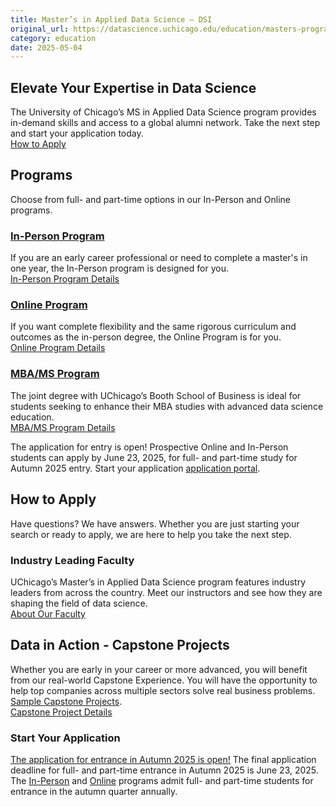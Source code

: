 ```yaml
---
title: Master’s in Applied Data Science – DSI
original_url: https://datascience.uchicago.edu/education/masters-programs/ms-in-applied-data-science
category: education
date: 2025-05-04
---
```


## Elevate Your Expertise in Data Science

The University of Chicago’s MS in Applied Data Science program provides in-demand skills and access to a global alumni network. Take the next step and start your application today.  
[How to Apply](https://datascience.uchicago.edu/how-to-apply/)

## Programs

Choose from full- and part-time options in our In-Person and Online programs.

### [In-Person Program](https://datascience.uchicago.edu/education/masters-programs/ms-in-applied-data-science/in-person-program/)

If you are an early career professional or need to complete a master's in one year, the In-Person program is designed for you.  
[In-Person Program Details](https://datascience.uchicago.edu/education/masters-programs/ms-in-applied-data-science/in-person-program/)

### [Online Program](https://datascience.uchicago.edu/education/masters-programs/ms-in-applied-data-science/online-program/%20)

If you want complete flexibility and the same rigorous curriculum and outcomes as the in-person degree, the Online Program is for you.  
[Online Program Details](https://datascience.uchicago.edu/education/masters-programs/ms-in-applied-data-science/online-program/%20)

### [MBA/MS Program](https://www.chicagobooth.edu/mba/joint-degree/mba-ms-applied-data-science?sc_lang=en)

The joint degree with UChicago’s Booth School of Business is ideal for students seeking to enhance their MBA studies with advanced data science education.  
[MBA/MS Program Details](https://www.chicagobooth.edu/mba/joint-degree/mba-ms-applied-data-science?sc_lang=en)

The application for entry is open! Prospective Online and In-Person students can apply by June 23, 2025, for full- and part-time study for Autumn 2025 entry. Start your application [application portal](https://apply-psd.uchicago.edu/apply/).

## How to Apply

Have questions? We have answers. Whether you are just starting your search or ready to apply, we are here to help you take the next step.

### Industry Leading Faculty

UChicago’s Master’s in Applied Data Science program features industry leaders from across the country. Meet our instructors and see how they are shaping the field of data science.  
[About Our Faculty](https://datascience.uchicago.edu/about-us/)

## Data in Action - Capstone Projects

Whether you are early in your career or more advanced, you will benefit from our real-world Capstone Experience. You will have the opportunity to help top companies across multiple sectors solve real business problems. [Sample Capstone Projects](https://datascience.uchicago.edu/capstone-projects/).  
[Capstone Project Details](https://datascience.uchicago.edu/capstone-projects/)

### Start Your Application

[The application for entrance in Autumn 2025 is open!](https://apply-psd.uchicago.edu/apply/) The final application deadline for full- and part-time entrance in Autumn 2025 is June 23, 2025.  
The [In-Person](https://datascience.uchicago.edu/education/masters-programs/ms-in-applied-data-science/in-person-program/) and [Online](https://datascience.uchicago.edu/education/masters-programs/ms-in-applied-data-science/online-program/) programs admit full- and part-time students for entrance in the autumn quarter annually.